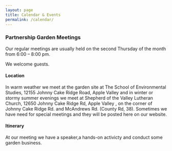 ```yaml
---
layout: page
title: Calendar & Events
permalink: /calendar/
---
```

<h3>Partnership Garden Meetings</h3>
<p>
Our regular meetings are usually held on the second Thursday of the month from 6:00 – 8:00 pm.</p>
<p>We welcome guests.</p>
<h4>Location</h4>
<p>
In warm weather we meet at the garden site at The School of Environmental Studies, 12155 Johnny Cake Ridge Road, Apple Valley and in winter or stormy summer evenings we meet at Shepherd of the Valley Lutheran Church, 12650 Johnny Cake Ridge Rd, Apple Valley , on the corner of Johnny Cake Ridge Rd. and McAndrews Rd. (County Rd, 38). Sometimes we have need for special meetings and they will be posted here on our website.
</p>
<p>
<h4>Itinerary</h4>
At our meeting we have a speaker,a hands-on activicty and conduct some garden business.
</p>
